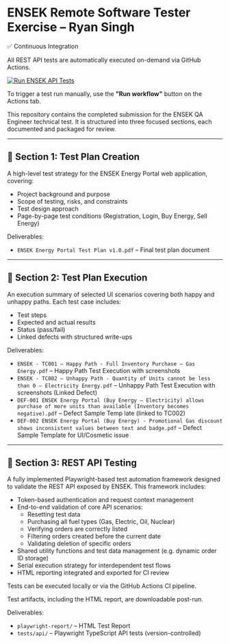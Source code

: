 # ENSEK Remote Software Tester Exercise – Ryan Singh

✅ Continuous Integration

All REST API tests are automatically executed on-demand via GitHub Actions.

[![Run ENSEK API Tests](https://github.com/RyanSinghUK/ENSEK-Remote-Software-Tester-Exercise-Ryan-Singh/actions/workflows/playwright.yml/badge.svg)](https://github.com/RyanSinghUK/ENSEK-Remote-Software-Tester-Exercise-Ryan-Singh/actions/workflows/playwright.yml)

To trigger a test run manually, use the **"Run workflow"** button on the Actions tab.

This repository contains the completed submission for the ENSEK QA Engineer technical test. It is structured into three focused sections, each documented and packaged for review.

---

## 📁 Section 1: Test Plan Creation

A high-level test strategy for the ENSEK Energy Portal web application, covering:

- Project background and purpose
- Scope of testing, risks, and constraints
- Test design approach
- Page-by-page test conditions (Registration, Login, Buy Energy, Sell Energy)

Deliverables:

- `ENSEK Energy Portal Test Plan v1.0.pdf` – Final test plan document

---

## 📁 Section 2: Test Plan Execution

An execution summary of selected UI scenarios covering both happy and unhappy paths. Each test case includes:

- Test steps
- Expected and actual results
- Status (pass/fail)
- Linked defects with structured write-ups

Deliverables:

- `ENSEK - TC001 – Happy Path - Full Inventory Purchase – Gas Energy.pdf` – Happy Path Test Execution with screenshots
- `ENSEK - TC002 – Unhappy Path - Quantity of Units cannot be less than 0 – Electricity Energy.pdf` – Unhappy Path Test Execution with screenshots (Linked Defect)
- `DEF-001 ENSEK Energy Portal (Buy Energy – Electricity) allows purchase of more units than available (Inventory becomes negative).pdf` – Defect Sample Temp late (linked to TC002)
- `DEF-002 ENSEK Energy Portal (Buy Energy) - Promotional Gas discount shows inconsistent values between text and badge.pdf` – Defect Sample Template for UI/Cosmetic issue

---

## 📁 Section 3: REST API Testing

A fully implemented Playwright-based test automation framework designed to validate the REST API exposed by ENSEK. This framework includes:

- Token-based authentication and request context management
- End-to-end validation of core API scenarios:
  - Resetting test data
  - Purchasing all fuel types (Gas, Electric, Oil, Nuclear)
  - Verifying orders are correctly listed
  - Filtering orders created before the current date
  - Validating deletion of specific orders
- Shared utility functions and test data management (e.g. dynamic order ID storage)
- Serial execution strategy for interdependent test flows
- HTML reporting integrated and exported for CI review

Tests can be executed locally or via the GitHub Actions CI pipeline.

Test artifacts, including the HTML report, are downloadable post-run.

Deliverables:

- `playwright-report/` – HTML Test Report
- `tests/api/` – Playwright TypeScript API tests (version-controlled)
